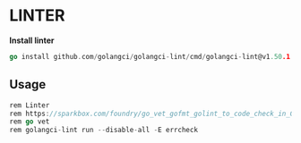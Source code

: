 # LINTER
**Install linter**

```go
go install github.com/golangci/golangci-lint/cmd/golangci-lint@v1.50.1
```

## Usage 
```go
rem Linter   
rem https://sparkbox.com/foundry/go_vet_gofmt_golint_to_code_check_in_Go    
rem go vet   
rem golangci-lint run --disable-all -E errcheck   
```
